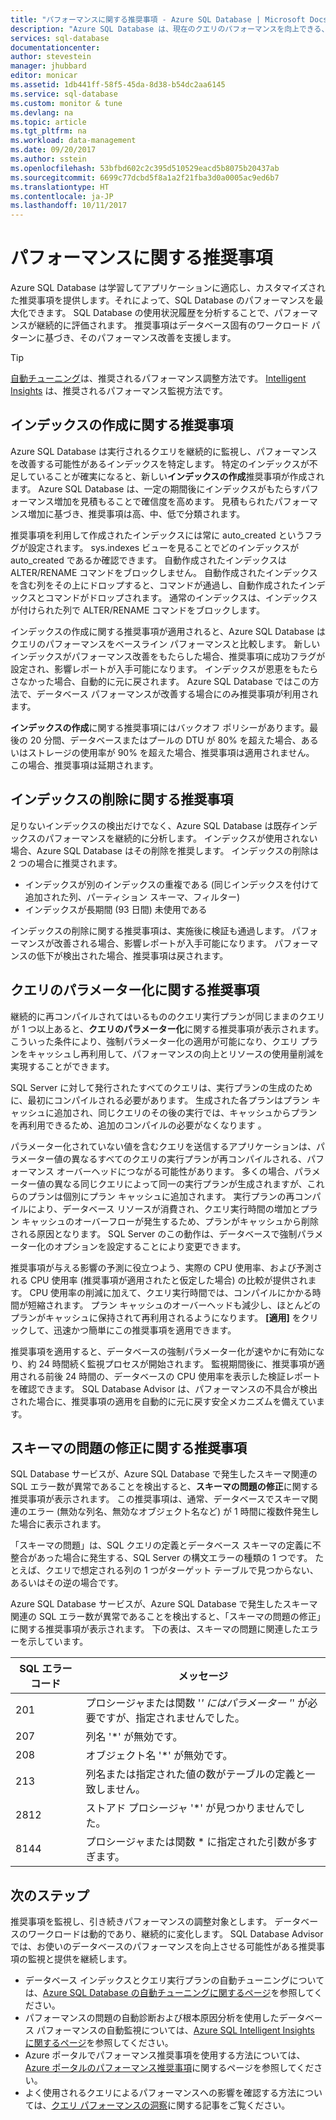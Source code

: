 ```yaml
---
title: "パフォーマンスに関する推奨事項 - Azure SQL Database | Microsoft Docs"
description: "Azure SQL Database は、現在のクエリのパフォーマンスを向上できる、SQL Database 向けの推奨事項を提供します。"
services: sql-database
documentationcenter: 
author: stevestein
manager: jhubbard
editor: monicar
ms.assetid: 1db441ff-58f5-45da-8d38-b54dc2aa6145
ms.service: sql-database
ms.custom: monitor & tune
ms.devlang: na
ms.topic: article
ms.tgt_pltfrm: na
ms.workload: data-management
ms.date: 09/20/2017
ms.author: sstein
ms.openlocfilehash: 53bfbd602c2c395d510529eacd5b8075b20437ab
ms.sourcegitcommit: 6699c77dcbd5f8a1a2f21fba3d0a0005ac9ed6b7
ms.translationtype: HT
ms.contentlocale: ja-JP
ms.lasthandoff: 10/11/2017
---
```

# <a name="performance-recommendations"></a>パフォーマンスに関する推奨事項

Azure SQL Database は学習してアプリケーションに適応し、カスタマイズされた推奨事項を提供します。それによって、SQL Database のパフォーマンスを最大化できます。 SQL Database の使用状況履歴を分析することで、パフォーマンスが継続的に評価されます。 推奨事項はデータベース固有のワークロード パターンに基づき、そのパフォーマンス改善を支援します。

> [!TIP]
> [自動チューニング](sql-database-automatic-tuning.md)は、推奨されるパフォーマンス調整方法です。 [Intelligent Insights](sql-database-intelligent-insights.md) は、推奨されるパフォーマンス監視方法です。 
>

## <a name="create-index-recommendations"></a>インデックスの作成に関する推奨事項
Azure SQL Database は実行されるクエリを継続的に監視し、パフォーマンスを改善する可能性があるインデックスを特定します。 特定のインデックスが不足していることが確実になると、新しい**インデックスの作成**推奨事項が作成されます。 Azure SQL Database は、一定の期間後にインデックスがもたらすパフォーマンス増加を見積もることで確信度を高めます。 見積もられたパフォーマンス増加に基づき、推奨事項は高、中、低で分類されます。 

推奨事項を利用して作成されたインデックスには常に auto_created というフラグが設定されます。 sys.indexes ビューを見ることでどのインデックスが auto_created であるか確認できます。 自動作成されたインデックスは ALTER/RENAME コマンドをブロックしません。 自動作成されたインデックスを含む列をその上にドロップすると、コマンドが通過し、自動作成されたインデックスとコマンドがドロップされます。 通常のインデックスは、インデックスが付けられた列で ALTER/RENAME コマンドをブロックします。

インデックスの作成に関する推奨事項が適用されると、Azure SQL Database はクエリのパフォーマンスをベースライン パフォーマンスと比較します。 新しいインデックスがパフォーマンス改善をもたらした場合、推奨事項に成功フラグが設定され、影響レポートが入手可能になります。 インデックスが恩恵をもたらさなかった場合、自動的に元に戻されます。 Azure SQL Database ではこの方法で、データベース パフォーマンスが改善する場合にのみ推奨事項が利用されます。

**インデックスの作成**に関する推奨事項にはバックオフ ポリシーがあります。最後の 20 分間、データベースまたはプールの DTU が 80% を超えた場合、あるいはストレージの使用率が 90% を超えた場合、推奨事項は適用されません。 この場合、推奨事項は延期されます。

## <a name="drop-index-recommendations"></a>インデックスの削除に関する推奨事項
足りないインデックスの検出だけでなく、Azure SQL Database は既存インデックスのパフォーマンスを継続的に分析します。 インデックスが使用されない場合、Azure SQL Database はその削除を推奨します。 インデックスの削除は 2 つの場合に推奨されます。
* インデックスが別のインデックスの重複である (同じインデックスを付けて追加された列、パーティション スキーマ、フィルター)
* インデックスが長期間 (93 日間) 未使用である

インデックスの削除に関する推奨事項は、実施後に検証も通過します。 パフォーマンスが改善される場合、影響レポートが入手可能になります。 パフォーマンスの低下が検出された場合、推奨事項は戻されます。


## <a name="parameterize-queries-recommendations"></a>クエリのパラメーター化に関する推奨事項
継続的に再コンパイルされてはいるもののクエリ実行プランが同じままのクエリが 1 つ以上あると、**クエリのパラメーター化**に関する推奨事項が表示されます。 こういった条件により、強制パラメーター化の適用が可能になり、クエリ プランをキャッシュし再利用して、パフォーマンスの向上とリソースの使用量削減を実現することができます。 

SQL Server に対して発行されたすべてのクエリは、実行プランの生成のために、最初にコンパイルされる必要があります。 生成された各プランはプラン キャッシュに追加され、同じクエリのその後の実行では、キャッシュからプランを再利用できるため、追加のコンパイルの必要がなくなります 。 

パラメーター化されていない値を含むクエリを送信するアプリケーションは、パラメーター値の異なるすべてのクエリの実行プランが再コンパイルされる、パフォーマンス オーバーヘッドにつながる可能性があります。 多くの場合、パラメーター値の異なる同じクエリによって同一の実行プランが生成されますが、これらのプランは個別にプラン キャッシュに追加されます。 実行プランの再コンパイルにより、データベース リソースが消費され、クエリ実行時間の増加とプラン キャッシュのオーバーフローが発生するため、プランがキャッシュから削除される原因となります。 SQL Server のこの動作は、データベースで強制パラメーター化のオプションを設定することにより変更できます。 

推奨事項が与える影響の予測に役立つよう、実際の CPU 使用率、および予測される CPU 使用率 (推奨事項が適用されたと仮定した場合) の比較が提供されます。 CPU 使用率の削減に加えて、クエリ実行時間では、コンパイルにかかる時間が短縮されます。 プラン キャッシュのオーバーヘッドも減少し、ほとんどのプランがキャッシュに保持されて再利用されるようになります。 **[適用]** をクリックして、迅速かつ簡単にこの推奨事項を適用できます。 

推奨事項を適用すると、データベースの強制パラメーター化が速やかに有効になり、約 24 時間続く監視プロセスが開始されます。 監視期間後に、推奨事項が適用される前後 24 時間の、データベースの CPU 使用率を表示した検証レポートを確認できます。 SQL Database Advisor は、パフォーマンスの不具合が検出された場合に、推奨事項の適用を自動的に元に戻す安全メカニズムを備えています。

## <a name="fix-schema-issues-recommendations"></a>スキーマの問題の修正に関する推奨事項
SQL Database サービスが、Azure SQL Database で発生したスキーマ関連の SQL エラー数が異常であることを検出すると、**スキーマの問題の修正**に関する推奨事項が表示されます。 この推奨事項は、通常、データベースでスキーマ関連のエラー (無効な列名、無効なオブジェクト名など) が 1 時間に複数件発生した場合に表示されます。

「スキーマの問題」は、SQL クエリの定義とデータベース スキーマの定義に不整合があった場合に発生する、SQL Server の構文エラーの種類の 1 つです。 たとえば、クエリで想定される列の 1 つがターゲット テーブルで見つからない、あるいはその逆の場合です。 

Azure SQL Database サービスが、Azure SQL Database で発生したスキーマ関連の SQL エラー数が異常であることを検出すると、「スキーマの問題の修正」に関する推奨事項が表示されます。 下の表は、スキーマの問題に関連したエラーを示しています。

| SQL エラー コード | メッセージ |
| --- | --- |
| 201 |プロシージャまたは関数 '*' にはパラメーター '*' が必要ですが、指定されませんでした。 |
| 207 |列名 '*' が無効です。 |
| 208 |オブジェクト名 '*' が無効です。 |
| 213 |列名または指定された値の数がテーブルの定義と一致しません。 |
| 2812 |ストアド プロシージャ '*' が見つかりませんでした。 |
| 8144 |プロシージャまたは関数 * に指定された引数が多すぎます。 |

## <a name="next-steps"></a>次のステップ
推奨事項を監視し、引き続きパフォーマンスの調整対象とします。 データベースのワークロードは動的であり、継続的に変化します。 SQL Database Advisor では、お使いのデータベースのパフォーマンスを向上させる可能性がある推奨事項の監視と提供を継続します。 

* データベース インデックスとクエリ実行プランの自動チューニングについては、[Azure SQL Database の自動チューニングに関するページ](sql-database-automatic-tuning.md)を参照してください。
* パフォーマンスの問題の自動診断および根本原因分析を使用したデータベース パフォーマンスの自動監視については、[Azure SQL Intelligent Insights に関するページ](sql-database-intelligent-insights.md)を参照してください。
* Azure ポータルでパフォーマンス推奨事項を使用する方法については、[Azure ポータルのパフォーマンス推奨事項](sql-database-advisor-portal.md)に関するページを参照してください。
* よく使用されるクエリによるパフォーマンスへの影響を確認する方法については、[クエリ パフォーマンスの洞察](sql-database-query-performance.md)に関する記事をご覧ください。


